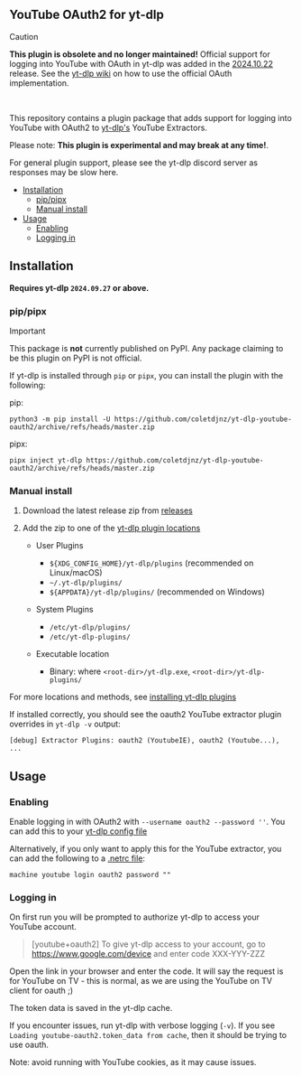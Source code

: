 ## YouTube OAuth2 for yt-dlp

> [!CAUTION]
> **This plugin is obsolete and no longer maintained!** Official support for logging into YouTube with OAuth in yt-dlp was added in the [2024.10.22](https://github.com/yt-dlp/yt-dlp/releases/tag/2024.10.22) release.
> See the [yt-dlp wiki](https://github.com/yt-dlp/yt-dlp/wiki/Extractors#logging-in-with-oauth) on how to use the official OAuth implementation.

<br>

This repository contains a plugin package that adds support for logging into YouTube with OAuth2 to [yt-dlp's](https://github.com/yt-dlp/yt-dlp#readme) YouTube Extractors. 

Please note: **This plugin is experimental and may break at any time!**.



For general plugin support, please see the yt-dlp discord server as responses may be slow here.

* [Installation](#installation)
  * [pip/pipx](#pippipx)
  * [Manual install](#manual-install)
* [Usage](#usage)
  * [Enabling](#enabling)
  * [Logging in](#logging-in)

## Installation

**Requires yt-dlp `2024.09.27` or above.**

### pip/pipx

> [!IMPORTANT]
> This package is **not** currently published on PyPI. Any package claiming to be this plugin on PyPI is not official.

If yt-dlp is installed through `pip` or `pipx`, you can install the plugin with the following:

pip:
```
python3 -m pip install -U https://github.com/coletdjnz/yt-dlp-youtube-oauth2/archive/refs/heads/master.zip
```

pipx:
```
pipx inject yt-dlp https://github.com/coletdjnz/yt-dlp-youtube-oauth2/archive/refs/heads/master.zip
```

### Manual install

1. Download the latest release zip from [releases](https://github.com/coletdjnz/yt-dlp-youtube-oauth2/releases) 

2. Add the zip to one of the [yt-dlp plugin locations](https://github.com/yt-dlp/yt-dlp#installing-plugins)

    - User Plugins
        - `${XDG_CONFIG_HOME}/yt-dlp/plugins` (recommended on Linux/macOS)
        - `~/.yt-dlp/plugins/`
        - `${APPDATA}/yt-dlp/plugins/` (recommended on Windows)
    
    - System Plugins
       -  `/etc/yt-dlp/plugins/`
       -  `/etc/yt-dlp-plugins/`
    
    - Executable location
        - Binary: where `<root-dir>/yt-dlp.exe`, `<root-dir>/yt-dlp-plugins/`

For more locations and methods, see [installing yt-dlp plugins](https://github.com/yt-dlp/yt-dlp#installing-plugins) 

If installed correctly, you should see the oauth2 YouTube extractor plugin overrides in `yt-dlp -v` output:

    [debug] Extractor Plugins: oauth2 (YoutubeIE), oauth2 (Youtube...), ...

## Usage

### Enabling
Enable logging in with OAuth2 with `--username oauth2 --password ''`. You can add this to your [yt-dlp config file](https://github.com/yt-dlp/yt-dlp?tab=readme-ov-file#configuration)

Alternatively, if you only want to apply this for the YouTube extractor, you can add the following to a [.netrc file](https://github.com/yt-dlp/yt-dlp?tab=readme-ov-file#authentication-with-netrc):
 ```
machine youtube login oauth2 password ""
```

### Logging in 
On first run you will be prompted to authorize yt-dlp to access your YouTube account.
> [youtube+oauth2] To give yt-dlp access to your account, go to  https://www.google.com/device  and enter code XXX-YYY-ZZZ

Open the link in your browser and enter the code. It will say the request is for YouTube on TV - this is normal, as we are using the YouTube on TV client for oauth ;)

The token data is saved in the yt-dlp cache.

If you encounter issues, run yt-dlp with verbose logging (`-v`). If you see `Loading youtube-oauth2.token_data from cache`, then it should be trying to use oauth.

Note: avoid running with YouTube cookies, as it may cause issues.
